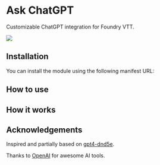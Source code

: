 # Ask ChatGPT

Customizable ChatGPT integration for Foundry VTT.

![](https://img.shields.io/badge/Foundry_VTT-v10-informational)

## Installation

You can install the module using the following manifest URL:

## How to use

## How it works

## Acknowledgements

Inspired and partially based on [gpt4-dnd5e](https://github.com/ctbritt/gpt4-dnd5e).

Thanks to [OpenAI](https://openai.com) for awesome AI tools.
